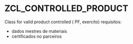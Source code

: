 # ZCL_CONTROLLED_PRODUCT
Class for valid product controlled ( PF, exercito)
requisitos:
- dados mestres de materiais
- certificados no parceiros
